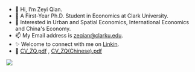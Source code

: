 - 👋 Hi, I’m Zeyi Qian.
- 👀 A First-Year Ph.D. Student in Economics at Clark University.
- 🌱 Interested in Urban and Spatial Economics, International Economics and China's Economy.
- 📫 My Email address is zeqian@clarku.edu.
- ✨ Welcome to connect with me on [Linkin](https://www.linkedin.com/in/zeyi-qian-b04288208).
- 💞️ [CV_ZQ.pdf](https://github.com/ZeyiQian/ZeyiQian/files/7465095/CV_ZQ.pdf) , [CV_ZQ(Chinese).pdf](https://github.com/ZeyiQian/ZeyiQian/files/7465096/CV_ZQ.Chinese.pdf)

 
![](https://github-readme-stats.vercel.app/api?username=mayandev)


<!---
ZeyiQian/ZeyiQian is a ✨ special ✨ repository because its `README.md` (this file) appears on your GitHub profile.
You can click the Preview link to take a look at your changes.
--->
 

